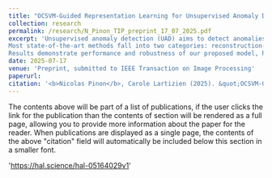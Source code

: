```yaml
---
title: "OCSVM-Guided Representation Learning for Unsupervised Anomaly Detection"
collection: research
permalink: /research/N_Pinon_TIP_preprint_17_07_2025.pdf
excerpt: 'Unsupervised anomaly detection (UAD) aims to detect anomalies without labeled data, a necessity in many machine learning applications where anomalous samples are rare or not available.
Most state-of-the-art methods fall into two categories: reconstruction-based approaches, which often reconstruct anomalies too well, and decoupled representation learning with density estimators, which can suffer from suboptimal feature spaces.  While some recent methods attempt to couple feature learning and anomaly detection, they often rely on surrogate objectives, restrict kernel choices, or introduce approximations that limit their expressiveness and robustness. To address this challenge, we propose a novel method that tightly couples representation learning with an analytically solvable One-Class SVM (OCSVM), through a custom loss formulation that directly aligns latent features with the OCSVM decision boundary. The model is evaluated on two tasks: a new benchmark based on MNIST-C, and a challenging brain MRI subtle lesion detection task. Unlike most methods that focus on large, hyperintense lesions at the image level, our approach succeeds to target small, non-hyperintense lesions, while we evaluate voxel-wise metrics, addressing a more clinically relevant scenario. Both experiments evaluate a form of robustness to domain shifts, including corruption types in MNIST-C and scanner/age variations in MRI.
Results demonstrate performance and robustness of our proposed model, highlighting its potential for general UAD and real-world medical imaging applications. The source code is available at https://github.com/Nicolas-Pinon/uad_ocsvm_guided_repr_learning.'
date: 2025-07-17
venue: 'Preprint, submitted to IEEE Transaction on Image Processing'
paperurl: 
citation: '<b>Nicolas Pinon</b>, Carole Lartizien (2025). &quot;OCSVM-Guided Representation Learning for Unsupervised Anomaly Detection.&quot; <i>Preprint, submitted to IEEE Transaction on Image Processing</i>.'
---
```


The contents above will be part of a list of publications, if the user clicks the link for the publication than the contents of section will be rendered as a full page, allowing you to provide more information about the paper for the reader. When publications are displayed as a single page, the contents of the above "citation" field will automatically be included below this section in a smaller font.

'https://hal.science/hal-05164029v1'
